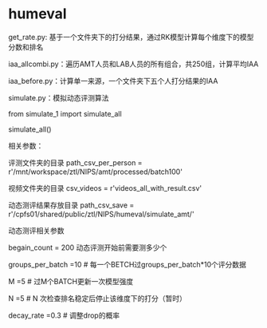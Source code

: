 # humeval

get_rate.py: 基于一个文件夹下的打分结果，通过RK模型计算每个维度下的模型分数和排名

iaa_allcombi.py：遍历AMT人员和LAB人员的所有组合，共250组，计算平均IAA

iaa_before.py：计算单一来源，一个文件夹下五个人打分结果的IAA

simulate.py：模拟动态评测算法

from simulate_1 import simulate_all

simulate_all()

相关参数：


评测文件夹的目录
path_csv_per_person = r'/mnt/workspace/ztl/NIPS/amt/processed/batch100'


视频文件夹的目录
csv_videos = r'videos_all_with_result.csv'


动态测评结果存放目录
path_csv_save = r'/cpfs01/shared/public/ztl/NIPS/humeval/simulate_amt/'


动态测评相关参数

begain_count = 200 动态评测开始前需要测多少个

groups_per_batch =10 # 每一个BETCH过groups_per_batch*10个评分数据

M =5 # 过M个BATCH更新一次模型强度

N =5 # N 次检查排名稳定后停止该维度下的打分（暂时）

decay_rate =0.3 # 调整drop的概率
